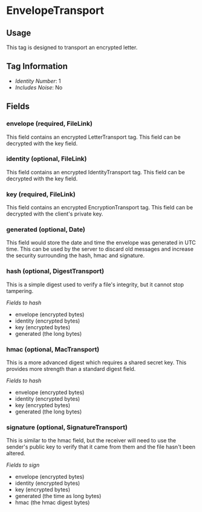 # EnvelopeTransport

## Usage

This tag is designed to transport an encrypted letter.

## Tag Information

- *Identity Number*: 1
- *Includes Noise*: No

## Fields

### envelope (required, FileLink)

This field contains an encrypted LetterTransport tag.  This field can be decrypted with the key field.

### identity (optional, FileLink)

This field contains an encrypted IdentityTransport tag.  This field can be decrypted with the key field.

### key (required, FileLink)

This field contains an encrypted EncryptionTransport tag.  This field can be decrypted with the client's private key.

### generated (optional, Date)

This field would store the date and time the envelope was generated in UTC time.  This can be used by the server to discard old messages and increase the security surrounding the hash, hmac and signature.

### hash (optional, DigestTransport)

This is a simple digest used to verify a file's integrity, but it cannot stop tampering.

*Fields to hash*

- envelope (encrypted bytes)
- identity (encrypted bytes)
- key (encrypted bytes)
- generated (the long bytes)

### hmac (optional, MacTransport)

This is a more advanced digest which requires a shared secret key.  This provides more strength than a standard digest field.

*Fields to hash*

- envelope (encrypted bytes)
- identity (encrypted bytes)
- key (encrypted bytes)
- generated (the long bytes)

###  signature (optional, SignatureTransport)

This is similar to the hmac field, but the receiver will need to use the sender's public key to verify that it came from them and the file hasn't been altered.

*Fields to sign*

- envelope (encrypted bytes)
- identity (encrypted bytes)
- key (encrypted bytes)
- generated (the time as long bytes)
- hmac (the hmac digest bytes)
